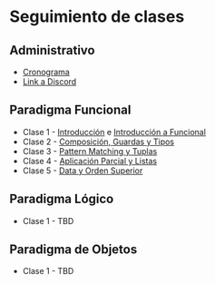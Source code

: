 # Seguimiento de clases

## Administrativo

* [Cronograma](https://docs.google.com/spreadsheets/d/1ELOn_uNe9JqZn4iZ42fqz9l3dhRVCgyaMhi68GEHMFM)
* [Link a Discord](https://discord.gg/4VZWzQRPcg)

## Paradigma Funcional

* Clase 1 - [Introducción](https://github.com/pdep-st/seguimiento/blob/main/seguimiento/2023/intro.md) e [Introducción a Funcional](https://github.com/pdep-st/seguimiento/blob/main/seguimiento/2023/funcional/clase-1.md)
* Clase 2 - [Composición, Guardas y Tipos](https://github.com/pdep-st/seguimiento/blob/main/seguimiento/2023/funcional/clase-2.md)
* Clase 3 - [Pattern Matching y Tuplas](https://github.com/pdep-st/seguimiento/blob/main/seguimiento/2023/funcional/clase-3.md)
* Clase 4 - [Aplicación Parcial y Listas](https://github.com/pdep-st/seguimiento/blob/main/seguimiento/2023/funcional/clase-4.md)
* Clase 5 - [Data y Orden Superior](https://github.com/pdep-st/seguimiento/blob/main/seguimiento/2023/funcional/clase-5.md)

## Paradigma Lógico

* Clase 1 - TBD


## Paradigma de Objetos

* Clase 1 - TBD
